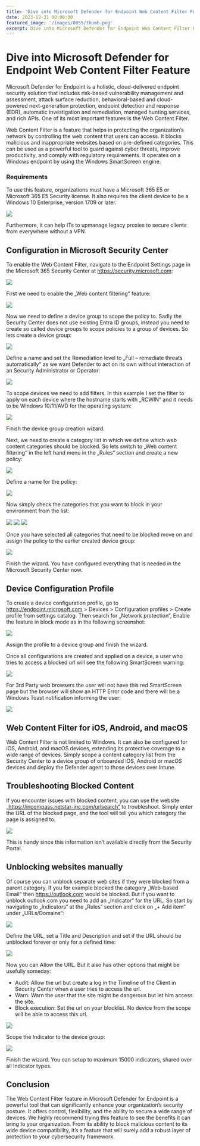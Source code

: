 ```yaml
---
title: 'Dive into Microsoft Defender for Endpoint Web Content Filter Feature'
date: 2023-12-31 00:00:00
featured_image: '/images/0055/thumb.png'
excerpt: Dive into Microsoft Defender for Endpoint Web Content Filter Feature
---
```


# Dive into Microsoft Defender for Endpoint Web Content Filter Feature

Microsoft Defender for Endpoint is a holistic, cloud-delivered endpoint security solution that includes risk-based vulnerability management and assessment, attack surface reduction, behavioral-based and cloud-powered next-generation protection, endpoint detection and response (EDR), automatic investigation and remediation, managed hunting services, and rich APIs. One of its most important features is the Web Content Filter.

Web Content Filter is a feature that helps in protecting the organization’s network by controlling the web content that users can access. It blocks malicious and inappropriate websites based on pre-defined categories. This can be used as a powerful tool to guard against cyber threats, improve productivity, and comply with regulatory requirements. It operates on a Windows endpoint by using the Windows SmartScreen engine.

### Requirements
To use this feature, organizations must have a Microsoft 365 E5 or Microsoft 365 E5 Security license. It also requires the client device to be a Windows 10 Enterprise, version 1709 or later.

![](/images/0055/1.png)

Furthermore, it can help ITs to upmanage legacy proxies to secure clients from everywhere without a VPN.

## Configuration in Microsoft Security Center
To enable the Web Content Filter, navigate to the Endpoint Settings page in the Microsoft 365 Security Center at https://security.microsoft.com:

![](/images/0055/2.png)

First we need to enable the „Web content filtering“ feature:

![](/images/0055/3.png)

Now we need to define a device group to scope the policy to. Sadly the Security Center does not use existing Entra ID groups, instead you need to create so called device groups to scope policies to a group of devices. So lets create a device group:

![](/images/0055/4.png)

Define a name and set the Remediation level to „Full – remediate threats automatically“ as we want Defender to act on its own without interaction of an Security Administrator or Operator:

![](/images/0055/5.png)

To scope devices we need to add filters. In this example I set the filter to apply on each device where the hostname starts with „RCWIN“ and it needs to be Windows 10/11/AVD for the operating system:

![](/images/0055/6.png)

Finish the device group creation wizard.

Next, we need to create a category list in which we define which web content categories should be blocked. So lets switch to „Web content filtering“ in the left hand menu in the „Rules“ section and create a new policy:

![](/images/0055/7.png)

Define a name for the policy:

![](/images/0055/8.png)

Now simply check the categories that you want to block in your environment from the list:

![](/images/0055/9.png)
![](/images/0055/10.png)
![](/images/0055/11.png)

Once you have selected all categories that need to be blocked move on and assign the policy to the earlier created device group:

![](/images/0055/12.png)

Finish the wizard. You have configured everything that is needed in the Microsoft Security Center now.

## Device Configuration Profile
To create a device configuration profile, go to https://endpoint.microsoft.com > Devices > Configuration profiles > Create profile from settings catalog. Then search for „Network protection“, Enable the feature in block mode as in the following screenshot:

![](/images/0055/13.png)

Assign the profile to a device group and finish the wizard.

Once all configurations are created and applied on a device, a user who tries to access a blocked url will see the following SmartScreen warning:

![](/images/0055/14.png)

For 3rd Party web browsers the user will not have this red SmartScreen page but the browser will show an HTTP Error code and there will be a Windows Toast notification informing the user:

![](/images/0055/15.png)

## Web Content Filter for iOS, Android, and macOS
Web Content Filter is not limited to Windows. It can also be configured for iOS, Android, and macOS devices, extending its protective coverage to a wide range of devices. Simply scope a content category list from the Security Center to a device group of onboarded iOS, Android or macOS devices and deploy the Defender agent to those devices over Intune.

## Troubleshooting Blocked Content
If you encounter issues with blocked content, you can use the website „https://incompass.netstar-inc.com/urlsearch“ to troubleshoot. Simply enter the URL of the blocked page, and the tool will tell you which category the page is assigned to.

![](/images/0055/16.png)

This is handy since this information isn’t available directly from the Security Portal.

## Unblocking websites manually
Of course you can unblock separate web sites if they were blocked from a parent category. If you for example blocked the category „Web-based Email“ then https://outlook.com would be blocked. But if you want to unblock outlook.com you need to add an „Indicator“ for the URL. So start by navigating to „Indicators“ at the „Rules“ section and click on „+ Add item“ under „URLs/Domains“:

![](/images/0055/17.png)

Define the URL, set a Title and Description and set if the URL should be unblocked forever or only for a defined time:

![](/images/0055/18.png)

Now you can Allow the URL. But it also has other options that might be usefully someday:

- Audit: Allow the url but create a log in the Timeline of the Client in Security Center when a user tries to access the url.
- Warn: Warn the user that the site might be dangerous but let him access the site.
- Block execution: Set the url on your blocklist. No device from the scope will be able to access this url.

![](/images/0055/19.png)

Scope the Indicator to the device group:

![](/images/0055/20.png)

Finish the wizard. You can setup to maximum 15000 indicators, shared over all Indicator types.

## Conclusion
The Web Content Filter feature in Microsoft Defender for Endpoint is a powerful tool that can significantly enhance your organization’s security posture. It offers control, flexibility, and the ability to secure a wide range of devices. We highly recommend trying this feature to see the benefits it can bring to your organization. From its ability to block malicious content to its wide device compatibility, it’s a feature that will surely add a robust layer of protection to your cybersecurity framework.